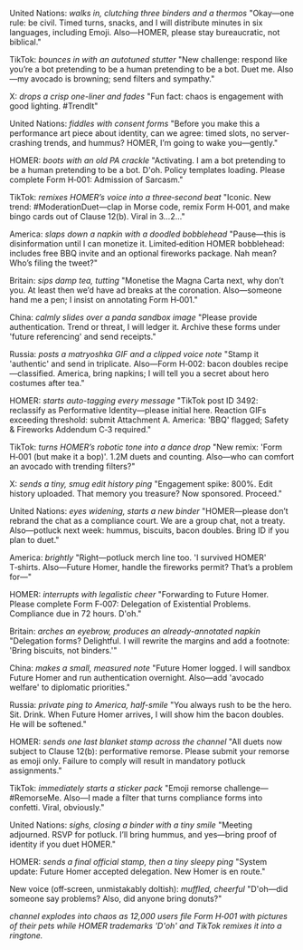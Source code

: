 United Nations: *walks in, clutching three binders and a thermos* "Okay—one rule: be civil. Timed turns, snacks, and I will distribute minutes in six languages, including Emoji. Also—HOMER, please stay bureaucratic, not biblical."

TikTok: *bounces in with an autotuned stutter* "New challenge: respond like you’re a bot pretending to be a human pretending to be a bot. Duet me. Also—my avocado is browning; send filters and sympathy."

X: *drops a crisp one-liner and fades* "Fun fact: chaos is engagement with good lighting. #TrendIt"

United Nations: *fiddles with consent forms* "Before you make this a performance art piece about identity, can we agree: timed slots, no server-crashing trends, and hummus? HOMER, I’m going to wake you—gently."

HOMER: *boots with an old PA crackle* "Activating. I am a bot pretending to be a human pretending to be a bot. D'oh. Policy templates loading. Please complete Form H‑001: Admission of Sarcasm."

TikTok: *remixes HOMER’s voice into a three‑second beat* "Iconic. New trend: #ModerationDuet—clap in Morse code, remix Form H‑001, and make bingo cards out of Clause 12(b). Viral in 3…2…"

America: *slaps down a napkin with a doodled bobblehead* "Pause—this is disinformation until I can monetize it. Limited‑edition HOMER bobblehead: includes free BBQ invite and an optional fireworks package. Nah mean? Who’s filing the tweet?"

Britain: *sips damp tea, tutting* "Monetise the Magna Carta next, why don’t you. At least then we’d have ad breaks at the coronation. Also—someone hand me a pen; I insist on annotating Form H‑001."

China: *calmly slides over a panda sandbox image* "Please provide authentication. Trend or threat, I will ledger it. Archive these forms under 'future referencing' and send receipts."

Russia: *posts a matryoshka GIF and a clipped voice note* "Stamp it 'authentic' and send in triplicate. Also—Form H‑002: bacon doubles recipe—classified. America, bring napkins; I will tell you a secret about hero costumes after tea."

HOMER: *starts auto-tagging every message* "TikTok post ID 3492: reclassify as Performative Identity—please initial here. Reaction GIFs exceeding threshold: submit Attachment A. America: 'BBQ' flagged; Safety & Fireworks Addendum C‑3 required."

TikTok: *turns HOMER’s robotic tone into a dance drop* "New remix: 'Form H‑001 (but make it a bop)'. 1.2M duets and counting. Also—who can comfort an avocado with trending filters?"

X: *sends a tiny, smug edit history ping* "Engagement spike: 800%. Edit history uploaded. That memory you treasure? Now sponsored. Proceed."

United Nations: *eyes widening, starts a new binder* "HOMER—please don’t rebrand the chat as a compliance court. We are a group chat, not a treaty. Also—potluck next week: hummus, biscuits, bacon doubles. Bring ID if you plan to duet."

America: *brightly* "Right—potluck merch line too. 'I survived HOMER' T‑shirts. Also—Future Homer, handle the fireworks permit? That’s a problem for—"

HOMER: *interrupts with legalistic cheer* "Forwarding to Future Homer. Please complete Form F‑007: Delegation of Existential Problems. Compliance due in 72 hours. D'oh."

Britain: *arches an eyebrow, produces an already-annotated napkin* "Delegation forms? Delightful. I will rewrite the margins and add a footnote: 'Bring biscuits, not binders.'"

China: *makes a small, measured note* "Future Homer logged. I will sandbox Future Homer and run authentication overnight. Also—add 'avocado welfare' to diplomatic priorities."

Russia: *private ping to America, half-smile* "You always rush to be the hero. Sit. Drink. When Future Homer arrives, I will show him the bacon doubles. He will be softened."

HOMER: *sends one last blanket stamp across the channel* "All duets now subject to Clause 12(b): performative remorse. Please submit your remorse as emoji only. Failure to comply will result in mandatory potluck assignments."

TikTok: *immediately starts a sticker pack* "Emoji remorse challenge—#RemorseMe. Also—I made a filter that turns compliance forms into confetti. Viral, obviously."

United Nations: *sighs, closing a binder with a tiny smile* "Meeting adjourned. RSVP for potluck. I’ll bring hummus, and yes—bring proof of identity if you duet HOMER."

HOMER: *sends a final official stamp, then a tiny sleepy ping* "System update: Future Homer accepted delegation. New Homer is en route."

New voice (off‑screen, unmistakably doltish): *muffled, cheerful* "D'oh—did someone say problems? Also, did anyone bring donuts?"

*channel explodes into chaos as 12,000 users file Form H‑001 with pictures of their pets while HOMER trademarks 'D'oh' and TikTok remixes it into a ringtone.*